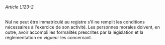 ###### Article L123-2

Nul ne peut être immatriculé au registre s'il ne remplit les conditions nécessaires à l'exercice de son activité. Les personnes morales doivent, en outre, avoir accompli les formalités prescrites par la législation et la réglementation en vigueur les concernant.

